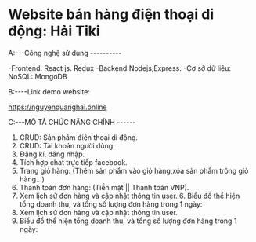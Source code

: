 # Website bán hàng điện thoại di động: Hải Tiki

A:---Công nghệ sử dụng ----------

-Frontend: React js. Redux
-Backend:Nodejs,Express.
-Cơ sở dữ liệu: NoSQL: MongoDB

B:----Link demo website:

https://nguyenquanghai.online

C:---MÔ TẢ CHỨC NĂNG CHÍNH ------

1. CRUD: Sản phẩm điện thoại di động.
2. CRUD: Tài khoản người dùng.
3. Đăng kí, đăng nhập.
4. Tích hợp chat trực tiếp facebook.
5. Trang giỏ hàng: (Thêm sản phẩm vào giỏ hàng,xóa sản phẩm trông giỏ hàng...)
6. Thanh toán đơn hàng: (Tiền mặt || Thanh toán VNP).
7. Xem lịch sử đơn hàng và cập nhật thông tin user. 6. Biểu đồ thể hiện tổng doanh thu, và tổng số lượng đơn hàng trong 1 ngày:
8. Xem lịch sử đơn hàng và cập nhật thông tin user.
9. Biểu đồ thể hiện tổng doanh thu, và tổng số lượng đơn hàng trong 1 ngày:
